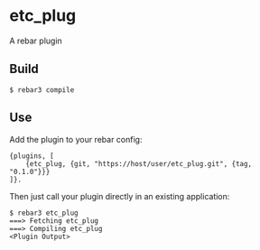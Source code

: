 etc_plug
=====

A rebar plugin

Build
-----

    $ rebar3 compile

Use
---

Add the plugin to your rebar config:

    {plugins, [
        {etc_plug, {git, "https://host/user/etc_plug.git", {tag, "0.1.0"}}}
    ]}.

Then just call your plugin directly in an existing application:


    $ rebar3 etc_plug
    ===> Fetching etc_plug
    ===> Compiling etc_plug
    <Plugin Output>
